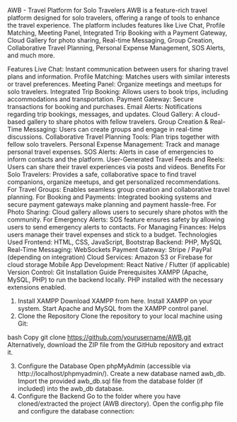 AWB - Travel Platform for Solo Travelers
AWB is a feature-rich travel platform designed for solo travelers, offering a range of tools to enhance the travel experience. The platform includes features like Live Chat, Profile Matching, Meeting Panel, Integrated Trip Booking with a Payment Gateway, Cloud Gallery for photo sharing, Real-time Messaging, Group Creation, Collaborative Travel Planning, Personal Expense Management, SOS Alerts, and much more.

Features
Live Chat: Instant communication between users for sharing travel plans and information.
Profile Matching: Matches users with similar interests or travel preferences.
Meeting Panel: Organize meetings and meetups for solo travelers.
Integrated Trip Booking: Allows users to book trips, including accommodations and transportation.
Payment Gateway: Secure transactions for booking and purchases.
Email Alerts: Notifications regarding trip bookings, messages, and updates.
Cloud Gallery: A cloud-based gallery to share photos with fellow travelers.
Group Creation & Real-Time Messaging: Users can create groups and engage in real-time discussions.
Collaborative Travel Planning Tools: Plan trips together with fellow solo travelers.
Personal Expense Management: Track and manage personal travel expenses.
SOS Alerts: Alerts in case of emergencies to inform contacts and the platform.
User-Generated Travel Feeds and Reels: Users can share their travel experiences via posts and videos.
Benefits
For Solo Travelers: Provides a safe, collaborative space to find travel companions, organize meetups, and get personalized recommendations.
For Travel Groups: Enables seamless group creation and collaborative travel planning.
For Booking and Payments: Integrated booking systems and secure payment gateways make planning and payment hassle-free.
For Photo Sharing: Cloud gallery allows users to securely share photos with the community.
For Emergency Alerts: SOS feature ensures safety by allowing users to send emergency alerts to contacts.
For Managing Finances: Helps users manage their travel expenses and stick to a budget.
Technologies Used
Frontend: HTML, CSS, JavaScript, Bootstrap
Backend: PHP, MySQL
Real-Time Messaging: WebSockets
Payment Gateway: Stripe / PayPal (depending on integration)
Cloud Services: Amazon S3 or Firebase for cloud storage
Mobile App Development: React Native / Flutter (if applicable)
Version Control: Git
Installation Guide
Prerequisites
XAMPP (Apache, MySQL, PHP) to run the backend locally.
PHP installed with the necessary extensions enabled.
1. Install XAMPP
Download XAMPP from here.
Install XAMPP on your system.
Start Apache and MySQL from the XAMPP control panel.
2. Clone the Repository
Clone the repository to your local machine using Git:

bash
Copy
git clone https://github.com/yourusername/AWB.git
Alternatively, download the ZIP file from the GitHub repository and extract it.

3. Configure the Database
Open phpMyAdmin (accessible via http://localhost/phpmyadmin/).
Create a new database named awb_db.
Import the provided awb_db.sql file from the database folder (if included) into the awb_db database.
4. Configure the Backend
Go to the folder where you have cloned/extracted the project (AWB directory).
Open the config.php file and configure the database connection:
